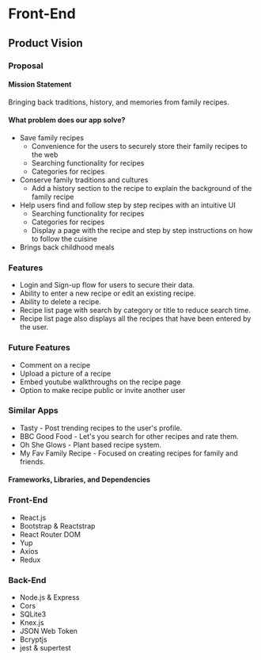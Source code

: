 # Front-End

## Product Vision
### Proposal

#### Mission Statement
Bringing back traditions, history, and memories from family recipes.

#### What problem does our app solve?
- Save family recipes
    - Convenience for the users to securely store their family recipes to the web
    - Searching functionality for recipes
    - Categories for recipes
- Conserve family traditions and cultures
    - Add a history section to the recipe to explain the background of the family recipe
- Help users find and follow step by step recipes with an intuitive UI
    - Searching functionality for recipes
    - Categories for recipes
    - Display a page with the recipe and step by step instructions on how to follow the cuisine
- Brings back childhood meals

### Features
- Login and Sign-up flow for users to secure their data. 
- Ability to enter a new recipe or edit an existing recipe. 
- Ability to delete a recipe.
- Recipe list page with search by category or title to reduce search time.
- Recipe list page also displays all the recipes that have been entered by the user.

### Future Features
- Comment on a recipe
- Upload a picture of a recipe
- Embed youtube walkthroughs on the recipe page
- Option to make recipe public or invite another user

### Similar Apps
- Tasty - Post trending recipes to the user's profile.
- BBC Good Food - Let's you search for other recipes and rate them.
- Oh She Glows - Plant based recipe system.
- My Fav Family Recipe - Focused on creating recipes for family and friends.

#### Frameworks, Libraries, and Dependencies

### Front-End
- React.js
- Bootstrap & Reactstrap
- React Router DOM
- Yup
- Axios
- Redux

### Back-End
- Node.js & Express
- Cors
- SQLite3
- Knex.js
- JSON Web Token
- Bcryptjs
- jest & supertest

